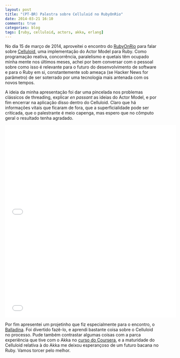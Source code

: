 ```yaml
---
layout: post
title: "(PT-BR) Palestra sobre Celluloid no RubyOnRio"
date: 2014-03-21 16:10
comments: true
categories: blog
tags: [ruby, celluloid, actors, akka, erlang]
---
```


No dia 15 de março de 2014, aproveitei o encontro do [RubyOnRio][rubyonrio] para falar sobre [Celluloid][celluloid], uma implementação do Actor Model para Ruby. Como programação reativa, concorrência, paralelismo e quetais têm ocupado minha mente nos últimos meses, achei por bem conversar com o pessoal sobre como isso é relevante para o futuro do desenvolvimento de software e para o Ruby em si, constantemente sob ameaça (se Hacker News for parâmetro) de ser soterrado por uma tecnologia mais antenada com os novos tempos.

<script async class="speakerdeck-embed" data-id="7acca2a0935901315c4a3abe98d15494" data-ratio="1.34031413612565" src="//speakerdeck.com/assets/embed.js"></script>

A ideia da minha apresentação foi dar uma pincelada nos problemas clássicos de threading, explicar _en passant_ as ideias do Actor Model, e por fim encerrar na aplicação disso dentro do Celluloid. Claro que há informações vitais que ficaram de fora, que a superficialidade pode ser criticada, que o palestrante é meio capenga, mas espero que no cômputo geral o resultado tenha agradado.

<iframe width="560" height="315" src="//www.youtube.com/embed/0t0BlDdWQQY" frameborder="0" allowfullscreen></iframe>
<iframe width="560" height="315" src="//www.youtube.com/embed/_y6KbkqklkQ" frameborder="0" allowfullscreen></iframe>

Por fim apresentei um projetinho que fiz especialmente para o encontro, o [Balladina][balladina]. Foi divertido fazê-lo, e aprendi bastante coisa sobre o Celluloid no processo. Pude também contrastar algumas coisas com a parca experiência que tive com o Akka no [curso do Coursera](/blog/2014/01/12/reactive/), e a maturidade do Celluloid relativa à do Akka me deixou esperançoso de um futuro bacana no Ruby. Vamos torcer pelo melhor.

[rubyonrio]: http://rubyonrio.org
[celluloid]: https://github.com/celluloid/celluloid
[balladina]: https://github.com/dodecaphonic/balladina-ruby
